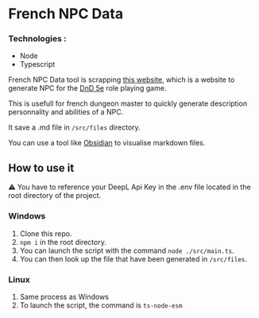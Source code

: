 # French NPC Data
### Technologies : 
- Node
- Typescript

French NPC Data tool is scrapping [this website](https://www.npcgenerator.com/), which is a website to generate NPC for the [DnD 5e](https://dnd.wizards.com/fr) role playing game.

This is usefull for french dungeon master to quickly generate description personnality and abilities of a NPC.

It save a .md file in `/src/files` directory.

You can use a tool like [Obsidian](https://obsidian.md/) to visualise markdown files.

## How to use it

⚠️ You have to reference your DeepL Api Key in the .env file located in the root directory of the project.

### Windows

1. Clone this repo.
2. `npm i` in the root directory.
2. You can launch the script with the command `node ./src/main.ts`.
3. You can then look up the file that have been generated in `/src/files`.

### Linux

1. Same process as Windows
2. To launch the script, the command is `ts-node-esm`
